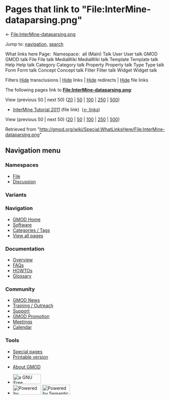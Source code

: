 <div id="mw-page-base" class="noprint">

</div>

<div id="mw-head-base" class="noprint">

</div>

<div id="content" class="mw-body" role="main">

<span id="top"></span>

<div id="mw-js-message" style="display:none;">

</div>



# <span dir="auto">Pages that link to "File:InterMine-dataparsing.png"</span>

<div id="bodyContent">

<div id="contentSub">

←
[File:InterMine-dataparsing.png](/wiki/File:InterMine-dataparsing.png "File:InterMine-dataparsing.png")

</div>

<div id="jump-to-nav" class="mw-jump">

Jump to: [navigation](#mw-navigation), [search](#p-search)

</div>

<div id="mw-content-text">

What links here Page:  Namespace:  all (Main) Talk User User talk GMOD
GMOD talk File File talk MediaWiki MediaWiki talk Template Template talk
Help Help talk Category Category talk Property Property talk Type Type
talk Form Form talk Concept Concept talk Filter Filter talk Widget
Widget talk

Filters
[Hide](/mediawiki/index.php?title=Special:WhatLinksHere/File:InterMine-dataparsing.png&hidetrans=1 "Special:WhatLinksHere/File:InterMine-dataparsing.png")
transclusions \|
[Hide](/mediawiki/index.php?title=Special:WhatLinksHere/File:InterMine-dataparsing.png&hidelinks=1 "Special:WhatLinksHere/File:InterMine-dataparsing.png")
links \|
[Hide](/mediawiki/index.php?title=Special:WhatLinksHere/File:InterMine-dataparsing.png&hideredirs=1 "Special:WhatLinksHere/File:InterMine-dataparsing.png")
redirects \|
[Hide](/mediawiki/index.php?title=Special:WhatLinksHere/File:InterMine-dataparsing.png&hideimages=1 "Special:WhatLinksHere/File:InterMine-dataparsing.png")
file links

The following pages link to
**[File:InterMine-dataparsing.png](/wiki/File:InterMine-dataparsing.png "File:InterMine-dataparsing.png")**:

View (previous 50 \| next 50)
([20](/mediawiki/index.php?title=Special:WhatLinksHere/File:InterMine-dataparsing.png&limit=20 "Special:WhatLinksHere/File:InterMine-dataparsing.png")
\|
[50](/mediawiki/index.php?title=Special:WhatLinksHere/File:InterMine-dataparsing.png&limit=50 "Special:WhatLinksHere/File:InterMine-dataparsing.png")
\|
[100](/mediawiki/index.php?title=Special:WhatLinksHere/File:InterMine-dataparsing.png&limit=100 "Special:WhatLinksHere/File:InterMine-dataparsing.png")
\|
[250](/mediawiki/index.php?title=Special:WhatLinksHere/File:InterMine-dataparsing.png&limit=250 "Special:WhatLinksHere/File:InterMine-dataparsing.png")
\|
[500](/mediawiki/index.php?title=Special:WhatLinksHere/File:InterMine-dataparsing.png&limit=500 "Special:WhatLinksHere/File:InterMine-dataparsing.png"))

- [InterMine Tutorial
  2011](/wiki/InterMine_Tutorial_2011 "InterMine Tutorial 2011") (file
  link) ‎ <span class="mw-whatlinkshere-tools">([←
  links](/mediawiki/index.php?title=Special:WhatLinksHere&target=InterMine+Tutorial+2011 "Special:WhatLinksHere"))</span>

View (previous 50 \| next 50)
([20](/mediawiki/index.php?title=Special:WhatLinksHere/File:InterMine-dataparsing.png&limit=20 "Special:WhatLinksHere/File:InterMine-dataparsing.png")
\|
[50](/mediawiki/index.php?title=Special:WhatLinksHere/File:InterMine-dataparsing.png&limit=50 "Special:WhatLinksHere/File:InterMine-dataparsing.png")
\|
[100](/mediawiki/index.php?title=Special:WhatLinksHere/File:InterMine-dataparsing.png&limit=100 "Special:WhatLinksHere/File:InterMine-dataparsing.png")
\|
[250](/mediawiki/index.php?title=Special:WhatLinksHere/File:InterMine-dataparsing.png&limit=250 "Special:WhatLinksHere/File:InterMine-dataparsing.png")
\|
[500](/mediawiki/index.php?title=Special:WhatLinksHere/File:InterMine-dataparsing.png&limit=500 "Special:WhatLinksHere/File:InterMine-dataparsing.png"))

</div>

<div class="printfooter">

Retrieved from
"<http://gmod.org/wiki/Special:WhatLinksHere/File:InterMine-dataparsing.png>"

</div>

<div id="catlinks" class="catlinks catlinks-allhidden">

</div>

<div class="visualClear">

</div>

</div>

</div>

<div id="mw-navigation">

## Navigation menu

<div id="mw-head">



<div id="left-navigation">

<div id="p-namespaces" class="vectorTabs" role="navigation"
aria-labelledby="p-namespaces-label">

### Namespaces

- <span id="ca-nstab-image"><a href="/wiki/File:InterMine-dataparsing.png" accesskey="c"
  title="View the file page [c]">File</a></span>
- <span id="ca-talk"><a
  href="/mediawiki/index.php?title=File_talk:InterMine-dataparsing.png&amp;action=edit&amp;redlink=1"
  accesskey="t"
  title="Discussion about the content page [t]">Discussion</a></span>

</div>

<div id="p-variants" class="vectorMenu emptyPortlet" role="navigation"
aria-labelledby="p-variants-label">

### 

### Variants[](#)

<div class="menu">

</div>

</div>

</div>

<div id="right-navigation">





</div>



</div>

</div>

</div>

<div id="mw-panel">

<div id="p-logo" role="banner">

<a href="/wiki/Main_Page"
style="background-image: url(http://gmod.org/images/GMOD-cogs.png);"
title="Visit the main page"></a>

</div>

<div id="p-Navigation" class="portal" role="navigation"
aria-labelledby="p-Navigation-label">

### Navigation

<div class="body">

- <span id="n-GMOD-Home">[GMOD Home](/wiki/Main_Page)</span>
- <span id="n-Software">[Software](/wiki/GMOD_Components)</span>
- <span id="n-Categories-.2F-Tags">[Categories /
  Tags](/wiki/Categories)</span>
- <span id="n-View-all-pages">[View all
  pages](/wiki/Special:AllPages)</span>

</div>

</div>

<div id="p-Documentation" class="portal" role="navigation"
aria-labelledby="p-Documentation-label">

### Documentation

<div class="body">

- <span id="n-Overview">[Overview](/wiki/Overview)</span>
- <span id="n-FAQs">[FAQs](/wiki/Category:FAQ)</span>
- <span id="n-HOWTOs">[HOWTOs](/wiki/Category:HOWTO)</span>
- <span id="n-Glossary">[Glossary](/wiki/Glossary)</span>

</div>

</div>

<div id="p-Community" class="portal" role="navigation"
aria-labelledby="p-Community-label">

### Community

<div class="body">

- <span id="n-GMOD-News">[GMOD News](/wiki/GMOD_News)</span>
- <span id="n-Training-.2F-Outreach">[Training /
  Outreach](/wiki/Training_and_Outreach)</span>
- <span id="n-Support">[Support](/wiki/Support)</span>
- <span id="n-GMOD-Promotion">[GMOD
  Promotion](/wiki/GMOD_Promotion)</span>
- <span id="n-Meetings">[Meetings](/wiki/Meetings)</span>
- <span id="n-Calendar">[Calendar](/wiki/Calendar)</span>

</div>

</div>

<div id="p-tb" class="portal" role="navigation"
aria-labelledby="p-tb-label">

### Tools

<div class="body">

- <span id="t-specialpages"><a href="/wiki/Special:SpecialPages" accesskey="q"
  title="A list of all special pages [q]">Special pages</a></span>
- <span id="t-print"><a
  href="/mediawiki/index.php?title=Special:WhatLinksHere/File:InterMine-dataparsing.png&amp;printable=yes"
  rel="alternate" accesskey="p"
  title="Printable version of this page [p]">Printable version</a></span>

</div>

</div>

</div>

</div>

<div id="footer" role="contentinfo">

- <span id="footer-places-about">[About
  GMOD](/wiki/GMOD:About "GMOD:About")</span>

<!-- -->

- <span id="footer-copyrightico">[<img src="http://www.gnu.org/graphics/gfdl-logo-small.png" width="88"
  height="31" alt="a GNU Free Documentation License" />](http://www.gnu.org/licenses/fdl-1.3.html)</span>
- <span id="footer-poweredbyico">[<img src="/mediawiki/skins/common/images/poweredby_mediawiki_88x31.png"
  width="88" height="31" alt="Powered by MediaWiki" />](//www.mediawiki.org/)
  [<img
  src="/mediawiki/extensions/SemanticMediaWiki/includes/../resources/images/smw_button.png"
  width="88" height="31" alt="Powered by Semantic MediaWiki" />](https://www.semantic-mediawiki.org/wiki/Semantic_MediaWiki)</span>

<div style="clear:both">

</div>

</div>
